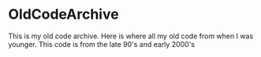 OldCodeArchive
==============

This is my old code archive. Here is where all my old code from when I was younger. This code is from the late 90's and early 2000's
